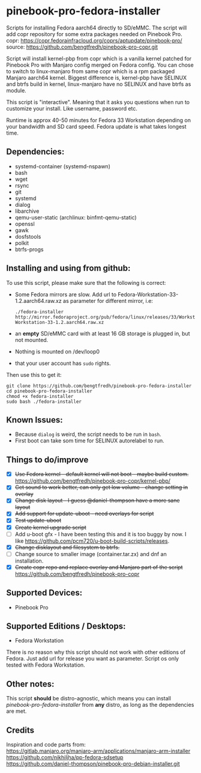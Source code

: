 # pinebook-pro-fedora-installer

Scripts for installing Fedora aarch64 directly to SD/eMMC. The script will add copr repository for some extra packages needed on Pinebook Pro.<BR>
copr: https://copr.fedorainfracloud.org/coprs/aptupdate/pinebook-pro/ <BR>
source: https://github.com/bengtfredh/pinebook-pro-copr.git <BR>

Script will install kernel-pbp from copr which is a vanilla kernel patched for Pinebook Pro with Manjaro config merged on Fedora config. You can chose to switch to linux-manjaro from same copr which is a rpm packaged Manjaro aarch64 kernel. Biggest difference is, kernel-pbp have SELINUX and btrfs build in kernel, linux-manjaro have no SELINUX and have btrfs as module.

This script is "interactive". Meaning that it asks you questions when run to customize your install. Like username, password etc.

Runtime is approx 40-50 minutes for Fedora 33 Workstation depending on your bandwidth and SD card speed. Fedora update is what takes longest time.

## Dependencies:

* systemd-container (systemd-nspawn)
* bash
* wget
* rsync
* git
* systemd
* dialog
* libarchive
* qemu-user-static (archlinux: binfmt-qemu-static)
* openssl
* gawk
* dosfstools
* polkit
* btrfs-progs

## Installing and using from github:

To use this script, please make sure that the following is correct:

* Some Fedora mirrors are slow. Add url to Fedora-Workstation-33-1.2.aarch64.raw.xz as parameter for different mirror, i.e:

  ```
  ./fedora-installer http://mirror.fedoraproject.org/pub/fedora/linux/releases/33/Workstation/aarch64/images/Fedora-Workstation-33-1.2.aarch64.raw.xz
  
  ```
* an **empty** SD/eMMC card with at least 16 GB storage is plugged in, but not mounted.
* Nothing is mounted on /dev/loop0
* that your user account has `sudo` rights.

Then use this to get it:

```
git clone https://github.com/bengtfredh/pinebook-pro-fedora-installer
cd pinebook-pro-fedora-installer
chmod +x fedora-installer
sudo bash ./fedora-installer
```

## Known Issues:

* Because `dialog` is weird, the script needs to be run in `bash`.
* First boot can take som time for SELINUX autorelabel to run.

## Things to do/improve

* [x] ~~Use Fedora kernel - default kernel will not boot - maybe build custom.~~ https://github.com/bengtfredh/pinebook-pro-copr/kernel-pbp/
* [x] ~~Get sound to work better, can only get low volume - change setting in overlay~~
* [x] ~~Change disk layout - I guess @daniel-thompson have a more sane layout~~
* [x] ~~Add support for update-uboot - need overlays for script~~
* [x] ~~Test update-uboot~~
* [x] ~~Create kernel upgrade script~~
* [ ] Add u-boot gfx - I have been testing this and it is too buggy by now. I like https://github.com/pcm720/u-boot-build-scripts/releases.
* [x] ~~Change disklayout and filesystem to btrfs.~~
* [ ] Change source to smaller image (container.tar.zx) and dnf an installation.
* [x] ~~Create copr repo and replace overlay and Manjaro part of the script~~ https://github.com/bengtfredh/pinebook-pro-copr

## Supported Devices:

* Pinebook Pro

## Supported Editions / Desktops:

* Fedora Workstation<BR>

There is no reason why this script should not work with other editions of Fedora. Just add url for release you want as parameter. Script os only tested with Fedora Workstation.

## Other notes:

This script **should** be distro-agnostic, which means you can install *pinebook-pro-fedora-installer* from **any** distro, as long as the dependencies are met.

## Credits

Inspiration and code parts from:<BR> https://gitlab.manjaro.org/manjaro-arm/applications/manjaro-arm-installer<BR> https://github.com/nikhiljha/pp-fedora-sdsetup<BR> https://github.com/daniel-thompson/pinebook-pro-debian-installer.git

